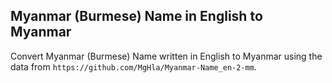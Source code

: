 ## Myanmar (Burmese) Name in English to Myanmar

Convert Myanmar (Burmese) Name written in English to Myanmar using the data from `https://github.com/MgHla/Myanmar-Name_en-2-mm`.
